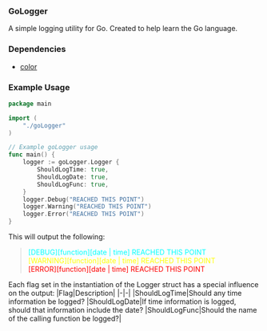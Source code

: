 ### GoLogger
A simple logging utility for Go. Created to help learn the Go language.

### Dependencies
- [color](https://github.com/fatih/color)

### Example Usage
```go
package main

import (
	"./goLogger"
)

// Example goLogger usage
func main() {
	logger := goLogger.Logger {
		ShouldLogTime: true,
		ShouldLogDate: true,
		ShouldLogFunc: true,
    }
    logger.Debug("REACHED THIS POINT")
    logger.Warning("REACHED THIS POINT")
    logger.Error("REACHED THIS POINT")
}
```
This will output the following:

> <div style="color: cyan;">[DEBUG][function][date | time] REACHED THIS POINT</div>
> <div style="color: yellow;">[WARNING][function][date | time] REACHED THIS POINT</div>
> <div style="color: red;">[ERROR][function][date | time] REACHED THIS POINT</div>

Each flag set in the instantiation of the Logger struct has a special influence on the output:
|Flag|Description|
|-|-|
|ShouldLogTime|Should any time information be logged?
|ShouldLogDate|If time information is logged, should that information include the date?
|ShouldLogFunc|Should the name of the calling function be logged?|
